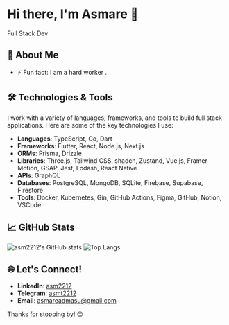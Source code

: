 # Hi there, I'm Asmare 👋

Full Stack Dev

## 🚀 About Me

- ⚡ Fun fact: I am a hard worker .

## 🛠️ Technologies & Tools

I work with a variety of languages, frameworks, and tools to build full stack applications. Here are some of the key technologies I use:

- **Languages**: TypeScript, Go, Dart
- **Frameworks**: Flutter, React, Node.js, Next.js
- **ORMs**: Prisma, Drizzle
- **Libraries**: Three.js, Tailwind CSS, shadcn, Zustand, Vue.js, Framer Motion, GSAP, Jest, Lodash, React Native
- **APIs**: GraphQL
- **Databases**: PostgreSQL, MongoDB, SQLite, Firebase, Supabase, Firestore
- **Tools**: Docker, Kubernetes, Gin, GitHub Actions, Figma, GitHub, Notion, VSCode

## 📈 GitHub Stats

![asm2212's GitHub stats](https://github-readme-stats.vercel.app/api?username=asm2212&show_icons=true&theme=radical)
![Top Langs](https://github-readme-stats.vercel.app/api/top-langs/?username=asm2212&layout=compact&theme=radical)

## 🌐 Let's Connect!

- **LinkedIn**: [asm2212](https://www.linkedin.com/in/asm2212)
- **Telegram**: [asmt2212](https://t.me/asmt2212)
- **Email**: [asmareadmasu@gmail.com](mailto:asmareadmasu@gmail.com)

Thanks for stopping by! 😊

